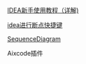 [IDEA新手使用教程（详解)](https://www.cnblogs.com/zyx110/p/10666082.html)  
	
[idea进行断点快捷键](https://www.cnblogs.com/xiemingjun/p/9618427.html)  
	
[SequenceDiagram](https://www.cnblogs.com/QuestionsZhang/p/11319529.html)

Aixcode插件  